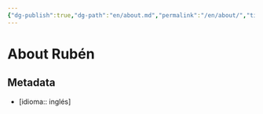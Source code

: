 ```yaml
---
{"dg-publish":true,"dg-path":"en/about.md","permalink":"/en/about/","title":"About Rubén","hide":true,"tags":["www"],"noteIcon":1,"created":"2024-04-07T15:11:00.213-06:00","updated":"2024-04-07T19:21:39.089-06:00"}
---
```


# About Rubén

## Metadata

- [idioma:: inglés]